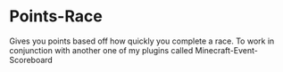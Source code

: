 # Points-Race
Gives you points based off how quickly you complete a race. To work in conjunction with another one of my plugins called Minecraft-Event-Scoreboard
